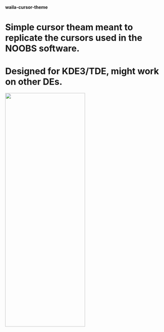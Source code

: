 **waila-cursor-theme**
# Simple cursor theam meant to replicate the cursors used in the NOOBS software.
# Designed for KDE3/TDE, might work on other DEs.
<img src="https://0x0.st/Hvqq.png" width=256 height=750></img>
